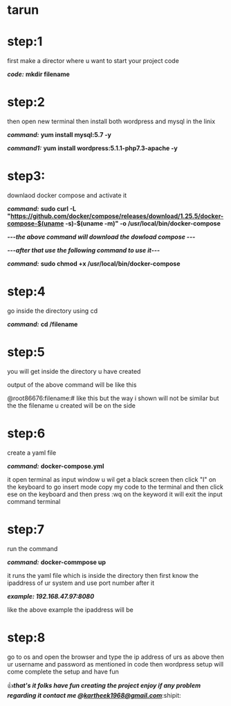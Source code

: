 # tarun

# step:1

first make a director where u want to start your project code 

***code:*** **mkdir filename**

# step:2

then open new terminal then install both wordpress and mysql in the linix 


***command:***
**yum install mysql:5.7 -y**

***command1:***
**yum install wordpress:5.1.1-php7.3-apache -y**

# step3:

downlaod docker compose and activate it

***command:***
**sudo curl -L "https://github.com/docker/compose/releases/download/1.25.5/docker-compose-$(uname -s)-$(uname -m)" -o /usr/local/bin/docker-compose**

***---the above command will download the dowload compose ---***


***---after that use the following command to use it---*** 

***command:***
**sudo chmod +x /usr/local/bin/docker-compose**

# step:4

go inside the directory using cd

***command:*** **cd /filename**

# step:5

you will get inside the directory u have created

output of the above command will be like this

@root86676:filename:# like this but the way i shown will not be similar but the the filename u created will be on the side 

# step:6

create a yaml file

***command:*** **docker-compose.yml**

it open terminal as input window 
u wil get a black screen then click "I" on the keyboard to go insert mode 
copy my code to the terminal and then click ese on the keyboard and then press :wq
on the keyword it will exit the input command terminal

# step:7

run the command

***command:*** **docker-commpose up**

it runs the yaml file which is inside the directory then first know the ipaddress of ur system and use port number after it 

***example: 
192.168.47.97:8080***

like the above example the ipaddress will be 

# step:8
go to os and open the browser and type the ip address of urs as above then ur username and password as mentioned in code
then wordpress setup will come complete the setup and have fun

:+1:***that's it folks have fun creating the project enjoy 
if any problem regarding it contact me @kartheek1968@gmail.com***:shipit:
